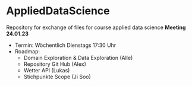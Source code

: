 # AppliedDataScience
Repository for exchange of files for course applied data science
**Meeting 24.01.23**
- Termin: Wöchentlich Dienstags 17:30 Uhr
- Roadmap:
    - Domain Exploration & Data Exploration (Alle)
    - Repository Git Hub (Alex)
    - Wetter API (Lukas)
    - Stichpunkte Scope (Ji Soo)